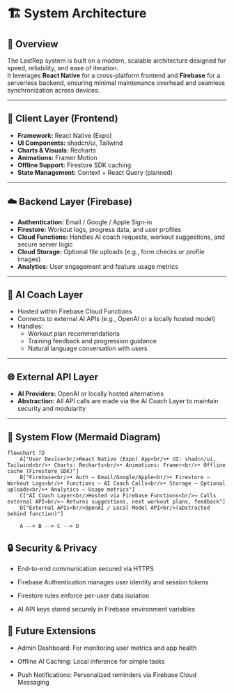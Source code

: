 # 🏗️ System Architecture

## 🧩 Overview

The LastRep system is built on a modern, scalable architecture designed for speed, reliability, and ease of iteration.  
It leverages **React Native** for a cross-platform frontend and **Firebase** for a serverless backend, ensuring minimal maintenance overhead and seamless synchronization across devices.

---

## 📱 Client Layer (Frontend)

- **Framework:** React Native (Expo)
- **UI Components:** shadcn/ui, Tailwind
- **Charts & Visuals:** Recharts
- **Animations:** Framer Motion
- **Offline Support:** Firestore SDK caching
- **State Management:** Context + React Query (planned)

---

## ☁️ Backend Layer (Firebase)

- **Authentication:** Email / Google / Apple Sign-in  
- **Firestore:** Workout logs, progress data, and user profiles  
- **Cloud Functions:** Handles AI coach requests, workout suggestions, and secure server logic  
- **Cloud Storage:** Optional file uploads (e.g., form checks or profile images)  
- **Analytics:** User engagement and feature usage metrics  

---

## 🧠 AI Coach Layer

- Hosted within Firebase Cloud Functions  
- Connects to external AI APIs (e.g., OpenAI or a locally hosted model)  
- Handles:
  - Workout plan recommendations  
  - Training feedback and progression guidance  
  - Natural language conversation with users  

---

## 🌐 External API Layer

- **AI Providers:** OpenAI or locally hosted alternatives  
- **Abstraction:** All API calls are made via the AI Coach Layer to maintain security and modularity  

---

## 🧭 System Flow (Mermaid Diagram)

```mermaid
flowchart TD
    A["User Device<br/>React Native (Expo) App<br/>• UI: shadcn/ui, Tailwind<br/>• Charts: Recharts<br/>• Animations: Framer<br/>• Offline cache (Firestore SDK)"]
    B["Firebase<br/>• Auth — Email/Google/Apple<br/>• Firestore — Workout Logs<br/>• Functions — AI Coach Calls<br/>• Storage — Optional uploads<br/>• Analytics — Usage metrics"]
    C["AI Coach Layer<br/>Hosted via Firebase Functions<br/>→ Calls external API<br/>→ Returns suggestions, next workout plans, feedback"]
    D["External APIs<br/>OpenAI / Local Model API<br/>(abstracted behind function)"]

    A --> B --> C --> D
```

## 🔒 Security & Privacy

- End-to-end communication secured via HTTPS

- Firebase Authentication manages user identity and session tokens

- Firestore rules enforce per-user data isolation

- AI API keys stored securely in Firebase environment variables

## 🧰 Future Extensions

- Admin Dashboard: For monitoring user metrics and app health

- Offline AI Caching: Local inference for simple tasks

- Push Notifications: Personalized reminders via Firebase Cloud Messaging
